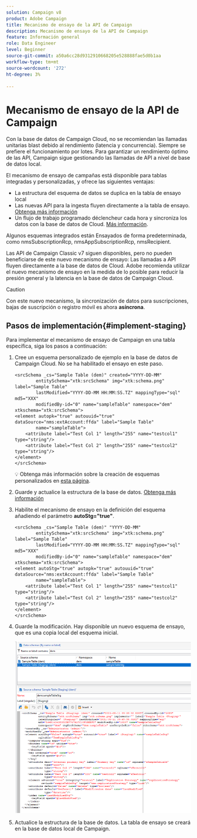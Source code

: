 ```yaml
---
solution: Campaign v8
product: Adobe Campaign
title: Mecanismo de ensayo de la API de Campaign
description: Mecanismo de ensayo de la API de Campaign
feature: Información general
role: Data Engineer
level: Beginner
source-git-commit: a50a6cc28d9312910668205e528888fae5d0b1aa
workflow-type: tm+mt
source-wordcount: '272'
ht-degree: 3%

---
```


# Mecanismo de ensayo de la API de Campaign

Con la base de datos de Campaign Cloud, no se recomiendan las llamadas unitarias blast debido al rendimiento (latencia y concurrencia). Siempre se prefiere el funcionamiento por lotes. Para garantizar un rendimiento óptimo de las API, Campaign sigue gestionando las llamadas de API a nivel de base de datos local.

El mecanismo de ensayo de campañas está disponible para tablas integradas y personalizadas, y ofrece las siguientes ventajas:

* La estructura del esquema de datos se duplica en la tabla de ensayo local
* Las nuevas API para la ingesta fluyen directamente a la tabla de ensayo. [Obtenga más información](new-apis.md)
* Un flujo de trabajo programado déclencheur cada hora y sincroniza los datos con la base de datos de Cloud. [Más información](../config/replication.md).

Algunos esquemas integrados están Ensayados de forma predeterminada, como nmsSubscriptionRcp, nmsAppSubscriptionRcp, nmsRecipient.

Las API de Campaign Classic v7 siguen disponibles, pero no pueden beneficiarse de este nuevo mecanismo de ensayo: Las llamadas a API fluyen directamente a la base de datos de Cloud. Adobe recomienda utilizar el nuevo mecanismo de ensayo en la medida de lo posible para reducir la presión general y la latencia en la base de datos de Campaign Cloud.

>[!CAUTION]
>
>Con este nuevo mecanismo, la sincronización de datos para suscripciones, bajas de suscripción o registro móvil es ahora **asíncrona**.


## Pasos de implementación{#implement-staging}

Para implementar el mecanismo de ensayo de Campaign en una tabla específica, siga los pasos a continuación:

1. Cree un esquema personalizado de ejemplo en la base de datos de Campaign Cloud. No se ha habilitado el ensayo en este paso.

   ```
   <srcSchema _cs="Sample Table (dem)" created="YYYY-DD-MM"
           entitySchema="xtk:srcSchema" img="xtk:schema.png" label="Sample Table"
           lastModified="YYYY-DD-MM HH:MM:SS.TZ" mappingType="sql" md5="XXX"
           modifiedBy-id="0" name="sampleTable" namespace="dem" xtkschema="xtk:srcSchema">
   <element autopk="true" autouuid="true" dataSource="nms:extAccount:ffda" label="Sample Table"
           name="sampleTable">
       <attribute label="Test Col 1" length="255" name="testcol1" type="string"/>
       <attribute label="Test Col 2" length="255" name="testcol2" type="string"/>
   </element>
   </srcSchema>
   ```

   :bulb: Obtenga más información sobre la creación de esquemas personalizados en [esta página](create-schema.md).

1. Guarde y actualice la estructura de la base de datos.  [Obtenga más información](update-database-structure.md)

1. Habilite el mecanismo de ensayo en la definición del esquema añadiendo el parámetro **autoStg=&quot;true&quot;**.

   ```
   <srcSchema _cs="Sample Table (dem)" "YYYY-DD-MM"
           entitySchema="xtk:srcSchema" img="xtk:schema.png" label="Sample Table"
           lastModified="YYYY-DD-MM HH:MM:SS.TZ" mappingType="sql" md5="XXX"
           modifiedBy-id="0" name="sampleTable" namespace="dem" xtkschema="xtk:srcSchema">
   <element autoStg="true" autopk="true" autouuid="true" dataSource="nms:extAccount:ffda" label="Sample Table"
           name="sampleTable">
       <attribute label="Test Col 1" length="255" name="testcol1" type="string"/>
       <attribute label="Test Col 2" length="255" name="testcol2" type="string"/>
   </element>
   </srcSchema>
   ```

1. Guarde la modificación. Hay disponible un nuevo esquema de ensayo, que es una copia local del esquema inicial.

   ![](assets/staging-mechanism.png)

1. Actualice la estructura de la base de datos. La tabla de ensayo se creará en la base de datos local de Campaign.
